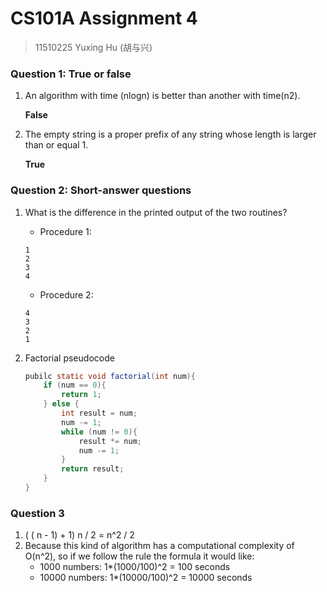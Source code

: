 # CS101A Assignment 4

> 11510225 Yuxing Hu (胡与兴)

### Question 1: True or false

1. An algorithm with time (nlogn) is better than another with time(n2).

   **False**

2. The empty string is a proper prefix of any string whose length is larger than or equal 1.

   **True**

### Question 2: Short-answer questions

1. What is the difference in the printed output of the two routines?

   * Procedure 1:

   ```
   1
   2
   3
   4
   ```

   * Procedure 2:

   ```
   4
   3
   2
   1
   ```

2. Factorial pseudocode

   ```java
   pubilc static void factorial(int num){
       if (num == 0){
           return 1;
       } else {
           int result = num;
           num -= 1;
           while (num != 0){
               result *= num;
               num -= 1;
           }
           return result;
       }
   }
   ```

### Question 3

1. ( ( n - 1) + 1) n / 2 = n^2 / 2
2. Because this kind of algorithm has a computational complexity of O(n^2), so if we follow the rule the formula it would like: 
   * 1000 numbers: 1*(1000/100)^2 = 100 seconds
   * 10000 numbers: 1*(10000/100)^2 = 10000 seconds